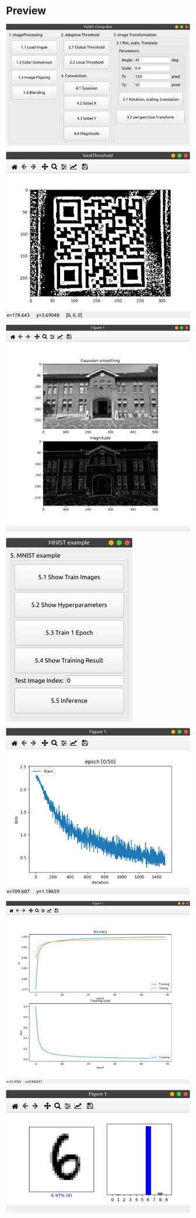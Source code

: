 # Preview

![](./assets/opencv.png?raw=true)

![](./assets/localThreshold.png?raw=true)

![](./assets/magnitude.png?raw=true)

![](./assets/mnist.png?raw=true)

![](./assets/epoch1_loss.png?raw=true)

![](./assets/training_result.png?raw=true)

![](./assets/predict.png?raw=true)
